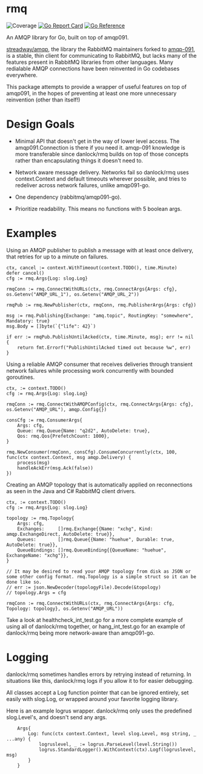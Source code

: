 # rmq
![Coverage](https://img.shields.io/badge/Coverage-85.6%25-brightgreen)
[![Go Report Card](https://goreportcard.com/badge/github.com/danlock/rmq)](https://goreportcard.com/report/github.com/danlock/rmq)
[![Go Reference](https://pkg.go.dev/badge/github.com/danlock/rmq.svg)](https://pkg.go.dev/github.com/danlock/rmq)

An AMQP library for Go, built on top of amqp091.

[streadway/amqp](https://github.com/streadway/amqp), the library the RabbitMQ maintainers forked to [amqp-091](https://github.com/rabbitmq/amqp091-go), is a stable, thin client for communicating to RabbitMQ, but lacks many of the features present in RabbitMQ libraries from other languages. Many redialable AMQP connections have been reinvented in Go codebases everywhere.

This package attempts to provide a wrapper of useful features on top of amqp091, in the hopes of preventing at least one more unnecessary reinvention (other than itself!)

# Design Goals

- Minimal API that doesn't get in the way of lower level access. The amqp091.Connection is there if you need it. amqp-091 knowledge is more transferable since danlock/rmq builds on top of those concepts rather than encapsulating things it doesn't need to.

- Network aware message delivery. Networks fail so danlock/rmq uses context.Context and default timeouts wherever possible, and tries to redeliver across network failures, unlike amqp091-go.

- One dependency (rabbitmq/amqp091-go).

- Prioritize readability. This means no functions with 5 boolean args.

# Examples

Using an AMQP publisher to publish a message with at least once delivery, that retries for up to a minute on failures.

```
ctx, cancel := context.WithTimeout(context.TODO(), time.Minute)
defer cancel()
cfg := rmq.Args{Log: slog.Log}

rmqConn := rmq.ConnectWithURLs(ctx, rmq.ConnectArgs{Args: cfg}, os.Getenv("AMQP_URL_1"), os.Getenv("AMQP_URL_2"))

rmqPub := rmq.NewPublisher(ctx, rmqConn, rmq.PublisherArgs{Args: cfg})

msg := rmq.Publishing{Exchange: "amq.topic", RoutingKey: "somewhere", Mandatory: true}
msg.Body = []byte(`{"life": 42}`)

if err := rmqPub.PublishUntilAcked(ctx, time.Minute, msg); err != nil {
    return fmt.Errorf("PublishUntilAcked timed out because %w", err)
}
```

Using a reliable AMQP consumer that receives deliveries through transient network failures while processing work concurrently with bounded goroutines.

```
ctx, := context.TODO()
cfg := rmq.Args{Log: slog.Log}

rmqConn := rmq.ConnectWithAMQPConfig(ctx, rmq.ConnectArgs{Args: cfg}, os.Getenv("AMQP_URL"), amqp.Config{})

consCfg := rmq.ConsumerArgs{
    Args: cfg,
    Queue: rmq.Queue{Name: "q2d2", AutoDelete: true},
    Qos: rmq.Qos{PrefetchCount: 1000},
}

rmq.NewConsumer(rmqConn, consCfg).ConsumeConcurrently(ctx, 100, func(ctx context.Context, msg amqp.Delivery) {
    process(msg)
    handleAckErr(msg.Ack(false))
})
```

Creating an AMQP topology that is automatically applied on reconnections as seen in the Java and C# RabbitMQ client drivers.

```
ctx, := context.TODO()
cfg := rmq.Args{Log: slog.Log}

topology := rmq.Topology{
    Args: cfg,
    Exchanges:     []rmq.Exchange{{Name: "xchg", Kind: amqp.ExchangeDirect, AutoDelete: true}},
    Queues:        []rmq.Queue{{Name: "huehue", Durable: true, AutoDelete: true}},
    QueueBindings: []rmq.QueueBinding{{QueueName: "huehue", ExchangeName: "xchg"}},
}

// It may be desired to read your AMQP topology from disk as JSON or some other config format. rmq.Topology is a simple struct so it can be done like so.
// err := json.NewDecoder(topologyFile).Decode(&topology)
// topology.Args = cfg

rmqConn := rmq.ConnectWithURLs(ctx, rmq.ConnectArgs{Args: cfg, Topology: topology}, os.Getenv("AMQP_URL"))
```

Take a look at healthcheck_int_test.go for a more complete example of using all of danlock/rmq together, or hang_int_test.go for an example of danlock/rmq being more network-aware than amqp091-go.

# Logging

danlock/rmq sometimes handles errors by retrying instead of returning. In situations like this, danlock/rmq logs if you allow it to for easier debugging.

All classes accept a Log function pointer that can be ignored entirely, set easily with slog.Log, or wrapped around your favorite logging library.

Here is an example logrus wrapper. danlock/rmq only uses the predefined slog.Level's, and doesn't send any args.
```
    Args{
        Log: func(ctx context.Context, level slog.Level, msg string, _ ...any) {
            logruslevel, _ := logrus.ParseLevel(level.String())
            logrus.StandardLogger().WithContext(ctx).Logf(logruslevel, msg)
        }
    }
```